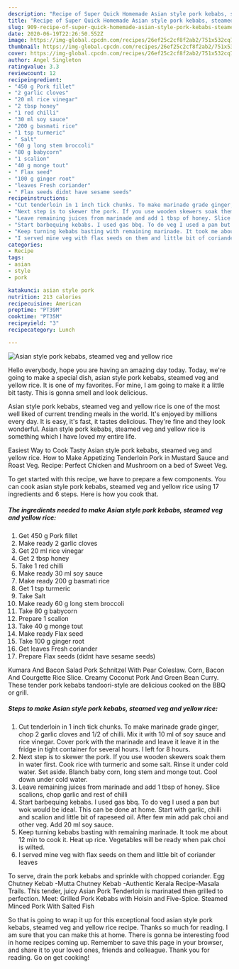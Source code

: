 ```yaml
---
description: "Recipe of Super Quick Homemade Asian style pork kebabs, steamed veg and yellow rice"
title: "Recipe of Super Quick Homemade Asian style pork kebabs, steamed veg and yellow rice"
slug: 909-recipe-of-super-quick-homemade-asian-style-pork-kebabs-steamed-veg-and-yellow-rice
date: 2020-06-19T22:26:50.552Z
image: https://img-global.cpcdn.com/recipes/26ef25c2cf8f2ab2/751x532cq70/asian-style-pork-kebabs-steamed-veg-and-yellow-rice-recipe-main-photo.jpg
thumbnail: https://img-global.cpcdn.com/recipes/26ef25c2cf8f2ab2/751x532cq70/asian-style-pork-kebabs-steamed-veg-and-yellow-rice-recipe-main-photo.jpg
cover: https://img-global.cpcdn.com/recipes/26ef25c2cf8f2ab2/751x532cq70/asian-style-pork-kebabs-steamed-veg-and-yellow-rice-recipe-main-photo.jpg
author: Angel Singleton
ratingvalue: 3.3
reviewcount: 12
recipeingredient:
- "450 g Pork fillet"
- "2 garlic cloves"
- "20 ml rice vinegar"
- "2 tbsp honey"
- "1 red chilli"
- "30 ml soy sauce"
- "200 g basmati rice"
- "1 tsp turmeric"
- " Salt"
- "60 g long stem broccoli"
- "80 g babycorn"
- "1 scalion"
- "40 g monge tout"
- " Flax seed"
- "100 g ginger root"
- "leaves Fresh coriander"
- " Flax seeds didnt have sesame seeds"
recipeinstructions:
- "Cut tenderloin in 1 inch tick chunks. To make marinade grade ginger, chop 2 garlic cloves and 1/2 of chilli. Mix it with 10 ml of soy sauce and rice vinegar. Cover pork with the marinade and leave it leave it in the fridge in tight container for several hours. I left for 8 hours."
- "Next step is to skewer the pork. If you use wooden skewers soak them in water first. Cook rice with turmeric and some salt. Rinse it under cold water. Set aside. Blanch baby corn, long stem and monge tout. Cool down under cold water."
- "Leave remaining juices from marinade and add 1 tbsp of honey. Slice scalions, chop garlic and rest of chilli"
- "Start barbequing kebabs. I used gas bbq. To do veg I used a pan but wok would be ideal. This can be done at home. Start with garlic, chilli and scalion and little bit of rapeseed oil. After few min add pak choi and other veg. Add 20 ml soy sauce."
- "Keep turning kebabs basting with remaining marinade. It took me about 12 min to cook it. Heat up rice. Vegetables will be ready when pak choi is wilted."
- "I served mine veg with flax seeds on them and little bit of coriander leaves"
categories:
- Recipe
tags:
- asian
- style
- pork

katakunci: asian style pork 
nutrition: 213 calories
recipecuisine: American
preptime: "PT39M"
cooktime: "PT35M"
recipeyield: "3"
recipecategory: Lunch

---
```



![Asian style pork kebabs, steamed veg and yellow rice](https://img-global.cpcdn.com/recipes/26ef25c2cf8f2ab2/751x532cq70/asian-style-pork-kebabs-steamed-veg-and-yellow-rice-recipe-main-photo.jpg)

Hello everybody, hope you are having an amazing day today. Today, we're going to make a special dish, asian style pork kebabs, steamed veg and yellow rice. It is one of my favorites. For mine, I am going to make it a little bit tasty. This is gonna smell and look delicious.

Asian style pork kebabs, steamed veg and yellow rice is one of the most well liked of current trending meals in the world. It's enjoyed by millions every day. It is easy, it's fast, it tastes delicious. They're fine and they look wonderful. Asian style pork kebabs, steamed veg and yellow rice is something which I have loved my entire life.

Easiest Way to Cook Tasty Asian style pork kebabs, steamed veg and yellow rice. How to Make Appetizing Tenderloin Pork in Mustard Sauce and Roast Veg. Recipe: Perfect Chicken and Mushroom on a bed of Sweet Veg.


To get started with this recipe, we have to prepare a few components. You can cook asian style pork kebabs, steamed veg and yellow rice using 17 ingredients and 6 steps. Here is how you cook that.

<!--inarticleads1-->

##### The ingredients needed to make Asian style pork kebabs, steamed veg and yellow rice:

1. Get 450 g Pork fillet
1. Make ready 2 garlic cloves
1. Get 20 ml rice vinegar
1. Get 2 tbsp honey
1. Take 1 red chilli
1. Make ready 30 ml soy sauce
1. Make ready 200 g basmati rice
1. Get 1 tsp turmeric
1. Take  Salt
1. Make ready 60 g long stem broccoli
1. Take 80 g babycorn
1. Prepare 1 scalion
1. Take 40 g monge tout
1. Make ready  Flax seed
1. Take 100 g ginger root
1. Get leaves Fresh coriander
1. Prepare  Flax seeds (didnt have sesame seeds)


Kumara And Bacon Salad Pork Schnitzel With Pear Coleslaw. Corn, Bacon And Courgette Rice Slice. Creamy Coconut Pork And Green Bean Curry. These tender pork kebabs tandoori-style are delicious cooked on the BBQ or grill. 

<!--inarticleads2-->

##### Steps to make Asian style pork kebabs, steamed veg and yellow rice:

1. Cut tenderloin in 1 inch tick chunks. To make marinade grade ginger, chop 2 garlic cloves and 1/2 of chilli. Mix it with 10 ml of soy sauce and rice vinegar. Cover pork with the marinade and leave it leave it in the fridge in tight container for several hours. I left for 8 hours.
1. Next step is to skewer the pork. If you use wooden skewers soak them in water first. Cook rice with turmeric and some salt. Rinse it under cold water. Set aside. Blanch baby corn, long stem and monge tout. Cool down under cold water.
1. Leave remaining juices from marinade and add 1 tbsp of honey. Slice scalions, chop garlic and rest of chilli
1. Start barbequing kebabs. I used gas bbq. To do veg I used a pan but wok would be ideal. This can be done at home. Start with garlic, chilli and scalion and little bit of rapeseed oil. After few min add pak choi and other veg. Add 20 ml soy sauce.
1. Keep turning kebabs basting with remaining marinade. It took me about 12 min to cook it. Heat up rice. Vegetables will be ready when pak choi is wilted.
1. I served mine veg with flax seeds on them and little bit of coriander leaves


To serve, drain the pork kebabs and sprinkle with chopped coriander. Egg Chutney Kebab -Mutta Chutney Kebab -Authentic Kerala Recipe-Masala Trails. This tender, juicy Asian Pork Tenderloin is marinated then grilled to perfection. Meet: Grilled Pork Kebabs with Hoisin and Five-Spice. Steamed Minced Pork With Salted Fish 

So that is going to wrap it up for this exceptional food asian style pork kebabs, steamed veg and yellow rice recipe. Thanks so much for reading. I am sure that you can make this at home. There is gonna be interesting food in home recipes coming up. Remember to save this page in your browser, and share it to your loved ones, friends and colleague. Thank you for reading. Go on get cooking!
